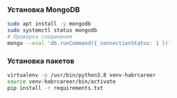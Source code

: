 ### Установка MongoDB
```bash
sudo apt install -y mongodb
sudo systemctl status mongodb
# Проверка соединения
mongo --eval 'db.runCommand({ connectionStatus: 1 })'
```

### Установка пакетов
```bash
virtualenv -p /usr/bin/python3.8 venv-habrcareer
source venv-habrcareer/bin/activate
pip install -r requirements.txt
```
